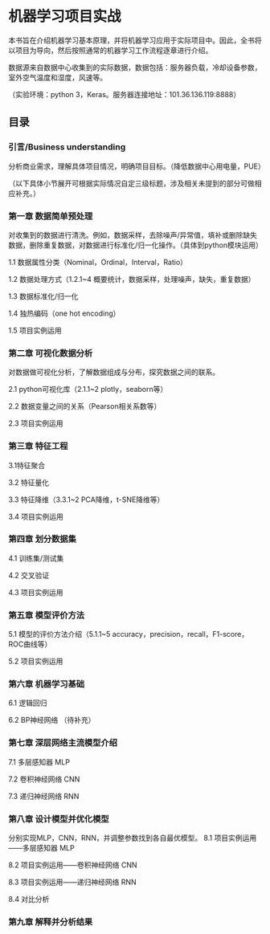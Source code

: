 # 机器学习项目实战
本书旨在介绍机器学习基本原理，并将机器学习应用于实际项目中。因此，全书将以项目为导向，然后按照通常的机器学习工作流程逐章进行介绍。

数据源来自数据中心收集到的实际数据，数据包括：服务器负载，冷却设备参数，室外空气温度和湿度，风速等。

（实验环境：python 3，Keras。服务器连接地址：101.36.136.119:8888）

## 目录

### 引言/Business understanding
分析商业需求，理解具体项目情况，明确项目目标。（降低数据中心用电量，PUE）

（以下具体小节展开可根据实际情况自定三级标题，涉及相关未提到的部分可做相应补充。）
### 第一章 数据简单预处理
对收集到的数据进行清洗。例如，数据采样，去除噪声/异常值，填补或删除缺失数据，删除重复数据，对数据进行标准化/归一化操作。（具体到python模块运用）

1.1 数据属性分类（Nominal，Ordinal，Interval，Ratio）

1.2 数据处理方式（1.2.1~4 概要统计，数据采样，处理噪声，缺失，重复数据）

1.3 数据标准化/归一化

1.4 独热编码（one hot encoding）

1.5 项目实例运用

### 第二章 可视化数据分析
对数据做可视化分析，了解数据组成与分布，探究数据之间的联系。

2.1 python可视化库（2.1.1~2 plotly，seaborn等）

2.2 数据变量之间的关系（Pearson相关系数等）

2.3 项目实例运用

### 第三章 特征工程
3.1特征聚合

3.2 特征量化

3.3 特征降维（3.3.1~2 PCA降维，t-SNE降维等）

3.4 项目实例运用

### 第四章 划分数据集
4.1 训练集/测试集

4.2 交叉验证

4.3 项目实例运用

### 第五章 模型评价方法
5.1 模型的评价方法介绍（5.1.1~5 accuracy，precision，recall，F1-score，ROC曲线等）

5.2 项目实例运用

### 第六章 机器学习基础
6.1 逻辑回归

6.2 BP神经网络
（待补充）

### 第七章 深层网络主流模型介绍
7.1 多层感知器 MLP

7.2 卷积神经网络 CNN

7.3 递归神经网络 RNN

### 第八章 设计模型并优化模型
分别实现MLP，CNN，RNN，并调整参数找到各自最优模型。
8.1 项目实例运用——多层感知器 MLP

8.2 项目实例运用——卷积神经网络 CNN

8.3 项目实例运用——递归神经网络 RNN

8.4 对比分析

### 第九章 解释并分析结果


